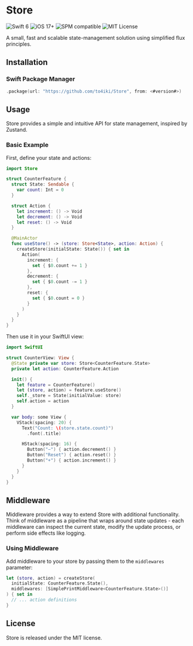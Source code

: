 # Store
![Swift 6](https://img.shields.io/badge/swift-6-orange.svg)
![iOS 17+](https://img.shields.io/badge/iOS-17%2B-blue.svg)
![SPM compatible](https://img.shields.io/badge/SPM-Compatible-brightgreen.svg)
![MIT License](https://img.shields.io/badge/license-MIT-brightgreen.svg)

A small, fast and scalable state-management solution using simplified flux principles.

## Installation
### Swift Package Manager
```swift
.package(url: "https://github.com/to4iki/Store", from: <#version#>)
```

## Usage
Store provides a simple and intuitive API for state management, inspired by Zustand.

### Basic Example
First, define your state and actions:

```swift
import Store

struct CounterFeature {
  struct State: Sendable {
    var count: Int = 0
  }

  struct Action {
    let increment: () -> Void
    let decrement: () -> Void
    let reset: () -> Void
  }

  @MainActor
  func useStore() -> (store: Store<State>, action: Action) {
    createStore(initialState: State()) { set in
      Action(
        increment: {
          set { $0.count += 1 }
        },
        decrement: {
          set { $0.count -= 1 }
        },
        reset: {
          set { $0.count = 0 }
        }
      )
    }
  }
}
```

Then use it in your SwiftUI view:

```swift
import SwiftUI

struct CounterView: View {
  @State private var store: Store<CounterFeature.State>
  private let action: CounterFeature.Action

  init() {
    let feature = CounterFeature()
    let (store, action) = feature.useStore()
    self._store = State(initialValue: store)
    self.action = action
  }

  var body: some View {
    VStack(spacing: 20) {
      Text("Count: \(store.state.count)")
        .font(.title)

      HStack(spacing: 16) {
        Button("−") { action.decrement() }
        Button("Reset") { action.reset() }
        Button("+") { action.increment() }
      }
    }
  }
}
```

## Middleware
Middleware provides a way to extend Store with additional functionality. Think of middleware as a pipeline that wraps around state updates - each middleware can inspect the current state, modify the update process, or perform side effects like logging.

### Using Middleware
Add middleware to your store by passing them to the `middlewares` parameter:

```swift
let (store, action) = createStore(
  initialState: CounterFeature.State(),
  middlewares: [SimplePrintMiddleware<CounterFeature.State>()]
) { set in
  // ... action definitions
}
```

## License
Store is released under the MIT license.
